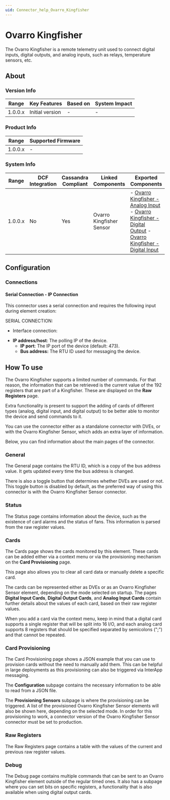 ```yaml
---
uid: Connector_help_Ovarro_Kingfisher
---
```


# Ovarro Kingfisher

The Ovarro Kingfisher is a remote telemetry unit used to connect digital inputs, digital outputs, and analog inputs, such as relays, temperature sensors, etc.

## About

### Version Info

| **Range** | **Key Features** | **Based on** | **System Impact** |
|-----------|------------------|--------------|-------------------|
| 1.0.0.x   | Initial version  | \-           | \-                |

### Product Info

| **Range** | **Supported Firmware** |
|-----------|------------------------|
| 1.0.0.x   | \-                     |

### System Info

| **Range** | **DCF Integration** | **Cassandra Compliant** | **Linked Components**    | **Exported Components**                                                                                                                                                                                                                                                                                         |
|-----------|---------------------|-------------------------|--------------------------|-----------------------------------------------------------------------------------------------------------------------------------------------------------------------------------------------------------------------------------------------------------------------------------------------------------------|
| 1.0.0.x   | No                  | Yes                     | Ovarro Kingfisher Sensor | \- [Ovarro Kingfisher - Analog Input](/Driver%20Help/Ovarro%20Kingfisher%20-%20Analog%20Input.aspx) - [Ovarro Kingfisher - Digital Output](/Driver%20Help/Ovarro%20Kingfisher%20-%20Digital%20Output.aspx) - [Ovarro Kingfisher - Digital Input](xref:Connector_help_Ovarro_Kingfisher_-_Digital_Input) |

## Configuration

### Connections

#### Serial Connection - IP Connection

This connector uses a serial connection and requires the following input during element creation:

SERIAL CONNECTION:

- Interface connection:

<!-- -->

- **IP address/host**: The polling IP of the device.
  - **IP port**: The IP port of the device (default: 473).
  - **Bus address:** The RTU ID used for messaging the device.

## How To use

The Ovarro Kingfisher supports a limited number of commands. For that reason, the information that can be retrieved is the current value of the 192 registers that are part of a Kingfisher. These are displayed on the **Raw Registers** page.

Extra functionality is present to support the adding of cards of different types (analog, digital input, and digital output) to be better able to monitor the device and send commands to it.

You can use the connector either as a standalone connector with DVEs, or with the Ovarro Kingfisher Sensor, which adds an extra layer of information.

Below, you can find information about the main pages of the connector.

### General

The General page contains the RTU ID, which is a copy of the bus address value. It gets updated every time the bus address is changed.

There is also a toggle button that determines whether DVEs are used or not. This toggle button is disabled by default, as the preferred way of using this connector is with the Ovarro Kingfisher Sensor connector.

### Status

The Status page contains information about the device, such as the existence of card alarms and the status of fans. This information is parsed from the raw register values.

### Cards

The Cards page shows the cards monitored by this element. These cards can be added either via a context menu or via the provisioning mechanism on the **Card Provisioning** page.

This page also allows you to clear all card data or manually delete a specific card.

The cards can be represented either as DVEs or as an Ovarro Kingfisher Sensor element, depending on the mode selected on startup. The pages **Digital Input Cards**, **Digital Output Cards**, and **Analog Input Cards** contain further details about the values of each card, based on their raw register values.

When you add a card via the context menu, keep in mind that a digital card supports a single register that will be split into 16 I/O, and each analog card supports 8 registers that should be specified separated by semicolons (";") and that cannot be repeated.

### Card Provisioning

The Card Provisioning page shows a JSON example that you can use to provision cards without the need to manually add them. This can be helpful in large deployments as this provisioning can also be triggered via InterApp messaging.

The **Configuration** subpage contains the necessary information to be able to read from a JSON file.

The **Provisioning Sensors** subpage is where the provisioning can be triggered. A list of the provisioned Ovarro Kingfisher Sensor elements will also be shown here, depending on the selected mode. In order for this provisioning to work, a connector version of the Ovarro Kingfisher Sensor connector must be set to production.

### Raw Registers

The Raw Registers page contains a table with the values of the current and previous raw register values.

### Debug

The Debug page contains multiple commands that can be sent to an Ovarro Kingfisher element outside of the regular timed ones. It also has a subpage where you can set bits on specific registers, a functionality that is also available when using digital output cards.
